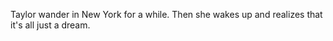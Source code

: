 Taylor wander in New York for a while. Then she wakes up and realizes that it's all just a dream.


